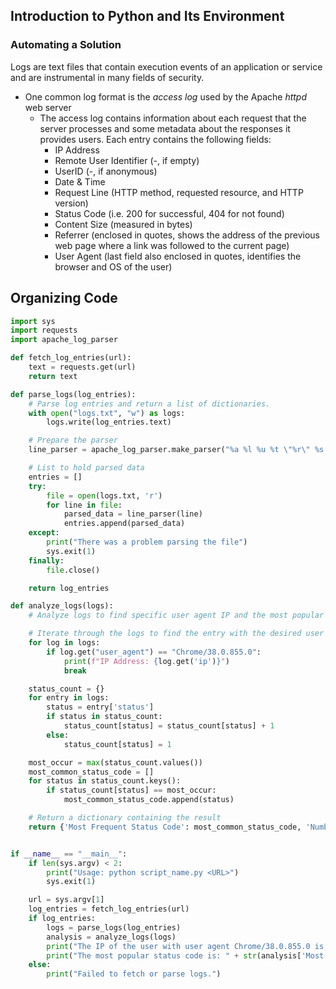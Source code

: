 ## Introduction to Python and Its Environment
### Automating a Solution
Logs are text files that contain execution events of an application or service and are instrumental in many fields of security.
- One common log format is the *access log* used by the Apache *httpd* web server
    - The access log contains information about each request that the server processes and some metadata about the responses it provides users. Each entry contains the following fields:
        - IP Address
        - Remote User Identifier (-, if empty)
        - UserID (-, if anonymous)
        - Date & Time
        - Request Line (HTTP method, requested resource, and HTTP version)
        - Status Code (i.e. 200 for successful, 404 for not found)
        - Content Size (measured in bytes)
        - Referrer (enclosed in quotes, shows the address of the previous web page where a link was followed to the current page)
        - User Agent (last field also enclosed in quotes, identifies the browser and OS of the user)

## Organizing Code
```python backup.py
import sys
import requests
import apache_log_parser

def fetch_log_entries(url):
    text = requests.get(url)
    return text

def parse_logs(log_entries):
    # Parse log entries and return a list of dictionaries.
    with open("logs.txt", "w") as logs:
        logs.write(log_entries.text)

    # Prepare the parser
    line_parser = apache_log_parser.make_parser("%a %l %u %t \"%r\" %s %b \"%{Referer}i\" \"%{User-Agent}i\"")

    # List to hold parsed data
    entries = []
    try:
        file = open(logs.txt, 'r')
        for line in file:
            parsed_data = line_parser(line)
            entries.append(parsed_data)
    except:
        print("There was a problem parsing the file")
        sys.exit(1)
    finally:
        file.close()

    return log_entries

def analyze_logs(logs):
    # Analyze logs to find specific user agent IP and the most popular status code.

    # Iterate through the logs to find the entry with the desired user agent
    for log in logs:
        if log.get("user_agent") == "Chrome/38.0.855.0":
            print(f"IP Address: {log.get('ip')}")
            break

    status_count = {}
    for entry in logs:
        status = entry['status']
        if status in status_count:
            status_count[status] = status_count[status] + 1
        else:
            status_count[status] = 1

    most_occur = max(status_count.values())
    most_common_status_code = []
    for status in status_count.keys():
        if status_count[status] == most_occur:
            most_common_status_code.append(status)

    # Return a dictionary containing the result
    return {'Most Frequent Status Code': most_common_status_code, 'Number of Occurences': most_occur}


if __name__ == "__main__":
    if len(sys.argv) < 2:
        print("Usage: python script_name.py <URL>")
        sys.exit(1)

    url = sys.argv[1]
    log_entries = fetch_log_entries(url)
    if log_entries:
        logs = parse_logs(log_entries)
        analysis = analyze_logs(logs)
        print("The IP of the user with user agent Chrome/38.0.855.0 is: " + str(analysis['IP for User Agent']))
        print("The most popular status code is: " + str(analysis['Most Popular Status']))
    else:
        print("Failed to fetch or parse logs.")
        
```